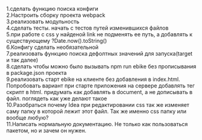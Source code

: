 1.сделать функцию поиска конфиги  
2.Настроить сборку проекта webpack  
3.реализовать модульность  
4.сделать тесты. начать с тестов путей изменившихся файлов  
5.при работе с css у найденой link не подменять ее путь, а добавлять к существующему ?Date.now().toString()  
6.Конфигу сделать необязательной  
7.реализовать функцию поиска дефолтных значений для запуска(target и так далее)  
8.сделать чтобы можно было вызывать npm run ebike без прописывания в package.json проекта  
9.реализовать старт ebike на клиенте без добавления в index.html. Попробовать вариант при старте 
приложения на сервере добавлять тег скрипт в html. придумать как добавлять в document, а не дописывать в файл. поглядеть как уже делают такое  
10.Разобраться почему Idea при редактировании css так же изменяет саму папку в которой
лежит этот файл. Так же именно css папку или вообще любую?  
11.Написать нормальную документацию. Не только как пользоваться пакетом, но и зачем он нужен.
